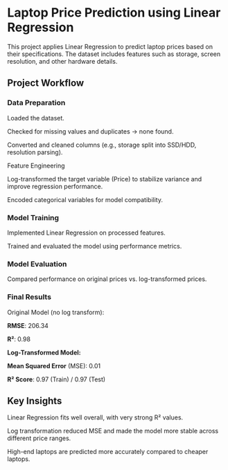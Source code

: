 # Laptop Price Prediction using Linear Regression

This project applies Linear Regression to predict laptop prices based on their specifications. The dataset includes features such as storage, screen resolution, and other hardware details.

## **Project Workflow**

### **Data Preparation**

Loaded the dataset.

Checked for missing values and duplicates → none found.

Converted and cleaned columns (e.g., storage split into SSD/HDD, resolution parsing).

Feature Engineering

Log-transformed the target variable (Price) to stabilize variance and improve regression performance.

Encoded categorical variables for model compatibility.

### **Model Training**

Implemented Linear Regression on processed features.

Trained and evaluated the model using performance metrics.

### **Model Evaluation**

Compared performance on original prices vs. log-transformed prices.

### **Final Results**

Original Model (no log transform):

**RMSE**: 206.34

**R²**: 0.98

**Log-Transformed Model:**

**Mean Squared Error** (MSE): 0.01

**R² Score**: 0.97 (Train) / 0.97 (Test)

## **Key Insights**

Linear Regression fits well overall, with very strong R² values.

Log transformation reduced MSE and made the model more stable across different price ranges.

High-end laptops are predicted more accurately compared to cheaper laptops.
